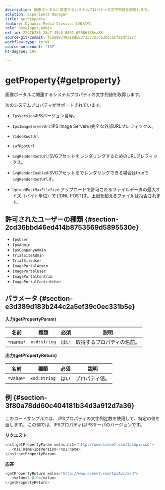 ```yaml
---
description: 画像ポータルに関連するシステムプロパティの文字列値を取得します。
solution: Experience Manager
title: getProperty
feature: Dynamic Media Classic、SDK/API
role: Developer,Admin
exl-id: 2297b785-28c7-49c6-8891-00986f35ea88
source-git-commit: fcda99340a18d5037157723bb3bdca5fa9df3277
workflow-type: tm+mt
source-wordcount: '137'
ht-degree: 10%

---
```


# getProperty{#getproperty}

画像ポータルに関連するシステムプロパティの文字列値を取得します。

次のシステムプロパティがサポートされています。

* `IpsVersion`:IPSバージョン番号。
* `IpsImageServerUrl`:IPS Image Serverの完全な外部URLプレフィックス。
* `VideoRootUrl`
* `swfRootUrl`
* `SvgRenderRootUrl`:SVGアセットをレンダリングするためのURLプレフィックス。
* `SvgRenderEnabled`:SVGアセットをでレンダリングできる場合はtrueで `SvgRenderRootUrl`す。

* `UploadPostMaxFileSize`:アップロードで許可されるファイルデータの最大サイズ（バイト単位）で [!DNL POST]す。上限を超えるファイルは拒否されます。

## 許可されたユーザーの種類 {#section-2cd36bbd46ed414b8753569d5895530e}

* `IpsUser`
* `IpsAdmin`
* `IpsCompanyAdmin`
* `TrialSiteAdmin`
* `TrialSiteUser`
* `ImagePortalAdmin`
* `ImagePortalUser`
* `ImagePortalContrib`
* `ImagePortalContribUser`

## パラメータ {#section-e3d389d183b244c2a5ef39c0ec331b5e}

**入力(getPropertyParam)**

| 名前 | 種類 | 必須 | 説明 |
|---|---|---|---|
| `*`name`*` | `xsd:string` | はい | 取得するプロパティの名前。 |

**出力(getPropertyReturn)**

| 名前 | 種類 | 必須 | 説明 |
|---|---|---|---|
| `*`value`*` | `xsd:string` | はい | プロパティ値。 |

## 例 {#section-3f80a78dd60c404181b34d3a912d7a36}

このコードサンプルでは、 IPSプロパティの文字列定数を使用して、特定の値を返します。 この例では、IPSプロパティはIPSサーバのバージョンです。

**リクエスト**

```java
<ns1:getPropertyParam xmlns:ns1="http://www.scene7.com/IpsApi/xsd">
   <ns1:name>IpsVersion</ns1:name>
</ns1:getPropertyParam>
```

**応答**

```java
<getPropertyReturn xmlns="http://www.scene7.com/IpsApi/xsd">
   <value>3.8.0</value>
</getPropertyReturn>
```
